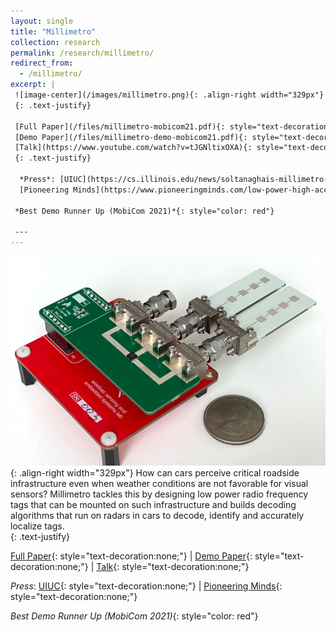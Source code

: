 ```yaml
---
layout: single
title: "Millimetro"
collection: research
permalink: /research/millimetro/
redirect_from: 
  - /millimetro/
excerpt: |
 ![image-center](/images/millimetro.png){: .align-right width="329px"} How can cars perceive critical roadside infrastructure even when weather conditions are not favorable for visual sensors? Millimetro tackles this by designing low power radio frequency tags that can be mounted on such infrastructure and builds decoding algorithms that run on radars in cars to decode, identify and accurately localize tags. 
 {: .text-justify}

 [Full Paper](/files/millimetro-mobicom21.pdf){: style="text-decoration:none;"} &#124;
 [Demo Paper](/files/millimetro-demo-mobicom21.pdf){: style="text-decoration:none;"} &#124;
 [Talk](https://www.youtube.com/watch?v=tJGNltixOXA){: style="text-decoration:none;"}
 {: .text-justify}

  *Press*: [UIUC](https://cs.illinois.edu/news/soltanaghais-millimetro-delivers-a-low-power-high-accuracy-tag-that-can-improve-applications-ranging-from-autonomous-driving-to-the-metaverse){: style="text-decoration:none;"} &#124;
  [Pioneering Minds](https://www.pioneeringminds.com/low-power-high-accuracy-tag-improve-autonomous-driving/){: style="text-decoration:none;"}

 *Best Demo Runner Up (MobiCom 2021)*{: style="color: red"}
 
 ---
---
```

 ![image-center](/images/millimetro.png){: .align-right width="329px"} How can cars perceive critical roadside infrastructure even when weather conditions are not favorable for visual sensors? Millimetro tackles this by designing low power radio frequency tags that can be mounted on such infrastructure and builds decoding algorithms that run on radars in cars to decode, identify and accurately localize tags.  
 {: .text-justify}

 [Full Paper](/files/millimetro-mobicom21.pdf){: style="text-decoration:none;"} &#124;
 [Demo Paper](/files/millimetro-demo-mobicom21.pdf){: style="text-decoration:none;"} &#124;
 [Talk](https://www.youtube.com/watch?v=tJGNltixOXA){: style="text-decoration:none;"}

  *Press*: [UIUC](https://cs.illinois.edu/news/soltanaghais-millimetro-delivers-a-low-power-high-accuracy-tag-that-can-improve-applications-ranging-from-autonomous-driving-to-the-metaverse){: style="text-decoration:none;"} &#124;
  [Pioneering Minds](https://www.pioneeringminds.com/low-power-high-accuracy-tag-improve-autonomous-driving/){: style="text-decoration:none;"}

 *Best Demo Runner Up (MobiCom 2021)*{: style="color: red"}
